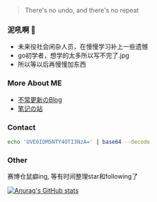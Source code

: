 > There's no undo, and there's no repeat 

### 泥吼啊 👋

- 未来役社会闲杂人员，在慢慢学习补上一些遗憾  
- go初学者，想学的太多所以写不完了.jpg  
- 所以等以后再慢慢加东西  

### More About ME

- [不常更新のBlog](https://frenchpicnic.github.io/)
- [笔记の站](https://fractalwaltz.github.io)

### Contact

```bash
echo 'UVE6IDM5NTY4OTI3NzA=' | base64 --decode
```

### Other

赛博仓鼠癖ing, 等有时间整理star和following了

[![Anurag's GitHub stats](https://github-readme-stats.vercel.app/api?username=FrenchPicnic&show_icons=true)](https://github.com/anuraghazra/github-readme-stats)
<!-- <img src="https://github-readme-stats.vercel.app/api?username=nighttale&show_icons=true"> -->
